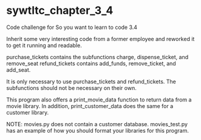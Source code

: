 # sywtltc_chapter_3_4
Code challenge for So you want to learn to code 3.4

Inherit some very interesting code from a former employee and reworked it to get it running and readable.

purchase_tickets contains the subfunctions charge, dispense_ticket, and remove_seat
refund_tickets contains add_funds, remove_ticket, and add_seat.

It is only necessary to use purchase_tickets and refund_tickets. The subfunctions should not be necessary on their own.

This program also offers a print_movie_data function to return data from a movie library.
In addition, print_customer_data does the same for a customer library.

NOTE: movies.py does not contain a customer database. movies_test.py has an example of how you should format your libraries for this program.
